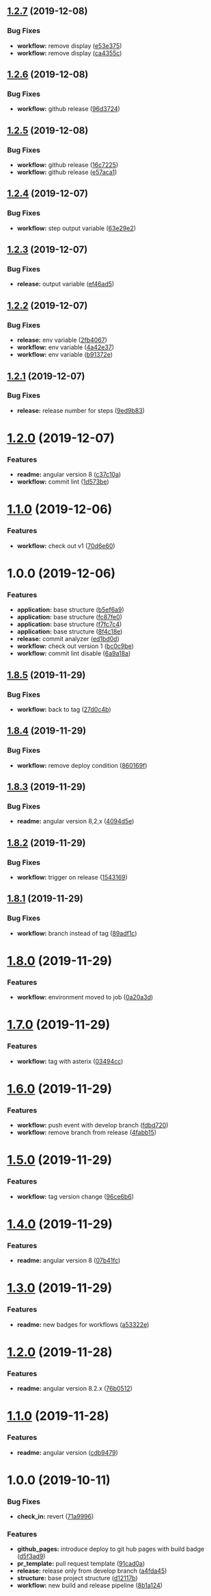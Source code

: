 ## [1.2.7](https://github.com/talha0113/talha0113.github.io/compare/v1.2.6...v1.2.7) (2019-12-08)

### Bug Fixes

- **workflow:** remove display ([e53e375](https://github.com/talha0113/talha0113.github.io/commit/e53e375))
- **workflow:** remove display ([ca4355c](https://github.com/talha0113/talha0113.github.io/commit/ca4355c))

## [1.2.6](https://github.com/talha0113/talha0113.github.io/compare/v1.2.5...v1.2.6) (2019-12-08)

### Bug Fixes

- **workflow:** github release ([96d3724](https://github.com/talha0113/talha0113.github.io/commit/96d3724))

## [1.2.5](https://github.com/talha0113/talha0113.github.io/compare/v1.2.4...v1.2.5) (2019-12-08)

### Bug Fixes

- **workflow:** github release ([16c7225](https://github.com/talha0113/talha0113.github.io/commit/16c7225))
- **workflow:** github release ([e57aca1](https://github.com/talha0113/talha0113.github.io/commit/e57aca1))

## [1.2.4](https://github.com/talha0113/talha0113.github.io/compare/v1.2.3...v1.2.4) (2019-12-07)

### Bug Fixes

- **workflow:** step output variable ([63e29e2](https://github.com/talha0113/talha0113.github.io/commit/63e29e2))

## [1.2.3](https://github.com/talha0113/talha0113.github.io/compare/v1.2.2...v1.2.3) (2019-12-07)

### Bug Fixes

- **release:** output variable ([ef46ad5](https://github.com/talha0113/talha0113.github.io/commit/ef46ad5))

## [1.2.2](https://github.com/talha0113/talha0113.github.io/compare/v1.2.1...v1.2.2) (2019-12-07)

### Bug Fixes

- **release:** env variable ([2fb4067](https://github.com/talha0113/talha0113.github.io/commit/2fb4067))
- **workflow:** env variable ([4a42e37](https://github.com/talha0113/talha0113.github.io/commit/4a42e37))
- **workflow:** env variable ([b91372e](https://github.com/talha0113/talha0113.github.io/commit/b91372e))

## [1.2.1](https://github.com/talha0113/talha0113.github.io/compare/v1.2.0...v1.2.1) (2019-12-07)

### Bug Fixes

- **release:** release number for steps ([9ed9b83](https://github.com/talha0113/talha0113.github.io/commit/9ed9b83))

# [1.2.0](https://github.com/talha0113/talha0113.github.io/compare/v1.1.0...v1.2.0) (2019-12-07)

### Features

- **readme:** angular version 8 ([c37c10a](https://github.com/talha0113/talha0113.github.io/commit/c37c10a))
- **workflow:** commit lint ([1d573be](https://github.com/talha0113/talha0113.github.io/commit/1d573be))

# [1.1.0](https://github.com/talha0113/talha0113.github.io/compare/v1.0.0...v1.1.0) (2019-12-06)

### Features

- **workflow:** check out v1 ([70d6e60](https://github.com/talha0113/talha0113.github.io/commit/70d6e60))

# 1.0.0 (2019-12-06)

### Features

- **application:** base structure ([b5ef6a9](https://github.com/talha0113/talha0113.github.io/commit/b5ef6a9))
- **application:** base structure ([fc87fe0](https://github.com/talha0113/talha0113.github.io/commit/fc87fe0))
- **application:** base structure ([f7fc7c4](https://github.com/talha0113/talha0113.github.io/commit/f7fc7c4))
- **application:** base structure ([8f4c18e](https://github.com/talha0113/talha0113.github.io/commit/8f4c18e))
- **release:** commit analyzer ([ed1bd0d](https://github.com/talha0113/talha0113.github.io/commit/ed1bd0d))
- **workflow:** check out version 1 ([bc0c9be](https://github.com/talha0113/talha0113.github.io/commit/bc0c9be))
- **workflow:** commit lint disable ([6a9a18a](https://github.com/talha0113/talha0113.github.io/commit/6a9a18a))

## [1.8.5](https://github.com/talha0113/talha0113.github.io/compare/v1.8.4...v1.8.5) (2019-11-29)

### Bug Fixes

- **workflow:** back to tag ([27d0c4b](https://github.com/talha0113/talha0113.github.io/commit/27d0c4b))

## [1.8.4](https://github.com/talha0113/talha0113.github.io/compare/v1.8.3...v1.8.4) (2019-11-29)

### Bug Fixes

- **workflow:** remove deploy condition ([860169f](https://github.com/talha0113/talha0113.github.io/commit/860169f))

## [1.8.3](https://github.com/talha0113/talha0113.github.io/compare/v1.8.2...v1.8.3) (2019-11-29)

### Bug Fixes

- **readme:** angular version 8,2,x ([4094d5e](https://github.com/talha0113/talha0113.github.io/commit/4094d5e))

## [1.8.2](https://github.com/talha0113/talha0113.github.io/compare/v1.8.1...v1.8.2) (2019-11-29)

### Bug Fixes

- **workflow:** trigger on release ([1543169](https://github.com/talha0113/talha0113.github.io/commit/1543169))

## [1.8.1](https://github.com/talha0113/talha0113.github.io/compare/v1.8.0...v1.8.1) (2019-11-29)

### Bug Fixes

- **workflow:** branch instead of tag ([89adf1c](https://github.com/talha0113/talha0113.github.io/commit/89adf1c))

# [1.8.0](https://github.com/talha0113/talha0113.github.io/compare/v1.7.0...v1.8.0) (2019-11-29)

### Features

- **workflow:** environment moved to job ([0a20a3d](https://github.com/talha0113/talha0113.github.io/commit/0a20a3d))

# [1.7.0](https://github.com/talha0113/talha0113.github.io/compare/v1.6.0...v1.7.0) (2019-11-29)

### Features

- **workflow:** tag with asterix ([03494cc](https://github.com/talha0113/talha0113.github.io/commit/03494cc))

# [1.6.0](https://github.com/talha0113/talha0113.github.io/compare/v1.5.0...v1.6.0) (2019-11-29)

### Features

- **workflow:** push event with develop branch ([fdbd720](https://github.com/talha0113/talha0113.github.io/commit/fdbd720))
- **workflow:** remove branch from release ([4fabb15](https://github.com/talha0113/talha0113.github.io/commit/4fabb15))

# [1.5.0](https://github.com/talha0113/talha0113.github.io/compare/v1.4.0...v1.5.0) (2019-11-29)

### Features

- **workflow:** tag version change ([96ce6b6](https://github.com/talha0113/talha0113.github.io/commit/96ce6b6))

# [1.4.0](https://github.com/talha0113/talha0113.github.io/compare/v1.3.0...v1.4.0) (2019-11-29)

### Features

- **readme:** angular version 8 ([07b41fc](https://github.com/talha0113/talha0113.github.io/commit/07b41fc))

# [1.3.0](https://github.com/talha0113/talha0113.github.io/compare/v1.2.0...v1.3.0) (2019-11-29)

### Features

- **readme:** new badges for workflows ([a53322e](https://github.com/talha0113/talha0113.github.io/commit/a53322e))

# [1.2.0](https://github.com/talha0113/talha0113.github.io/compare/v1.1.0...v1.2.0) (2019-11-28)

### Features

- **readme:** angular version 8.2.x ([76b0512](https://github.com/talha0113/talha0113.github.io/commit/76b0512))

# [1.1.0](https://github.com/talha0113/talha0113.github.io/compare/v1.0.0...v1.1.0) (2019-11-28)

### Features

- **readme:** angular version ([cdb9479](https://github.com/talha0113/talha0113.github.io/commit/cdb9479))

# 1.0.0 (2019-10-11)

### Bug Fixes

- **check_in:** revert ([71a9996](https://github.com/talha0113/talha0113.github.io/commit/71a9996))

### Features

- **github_pages:** introduce deploy to git hub pages with build badge ([d5f3ad9](https://github.com/talha0113/talha0113.github.io/commit/d5f3ad9))
- **pr_template:** pull request template ([91cad0a](https://github.com/talha0113/talha0113.github.io/commit/91cad0a))
- **release:** release only from develop branch ([a4fda45](https://github.com/talha0113/talha0113.github.io/commit/a4fda45))
- **structure:** base project structure ([d12117b](https://github.com/talha0113/talha0113.github.io/commit/d12117b))
- **workflow:** new build and release pipeline ([8b1a124](https://github.com/talha0113/talha0113.github.io/commit/8b1a124))
